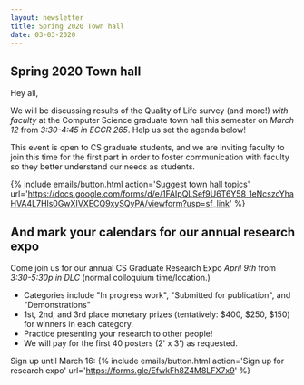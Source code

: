 ```yaml
---
layout: newsletter
title: Spring 2020 Town hall
date: 03-03-2020
---
```

## Spring 2020 Town hall

Hey all,

We will be discussing results of the Quality of Life survey (and more!) *with faculty* at the Computer Science graduate town hall this semester on _March 12_ from _3:30-4:45 in ECCR 265_.  Help us set the agenda below!

This event is open to CS graduate students, and we are inviting faculty to join this time for the first part in order to foster communication with faculty so they better understand our needs as students. 

{% include emails/button.html action='Suggest town hall topics' url='https://docs.google.com/forms/d/e/1FAIpQLSef9U6T6Y58_1eNcszcYhaHVA4L7Hls0GwXIVXECQ9xySQyPA/viewform?usp=sf_link' %}


## And mark your calendars for our annual research expo

Come join us for our annual CS Graduate Research Expo _April 9th_ from _3:30-5:30p in DLC_ (normal colloquium time/location.)  

* Categories include "In progress work", "Submitted for publication", and "Demonstrations"
* 1st, 2nd, and 3rd place monetary prizes (tentatively: $400, $250, $150) for winners in each category.
* Practice presenting your research to other people!
* We will pay for the first 40 posters (2' x 3') as requested.

Sign up until March 16:
{% include emails/button.html action='Sign up for research expo' url='https://forms.gle/EfwkFh8Z4M8LFX7x9' %}
